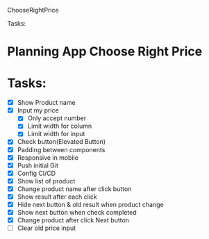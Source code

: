 ChooseRightPrice

Tasks:

# Planning App Choose Right Price

# Tasks:

- [x] Show Product name
- [x] Input my price
  - [x] Only accept number
  - [x] Limit width for column
  - [x] Limit width for input
- [x] Check button(Elevated Button)
- [x] Padding between components
- [x] Responsive in mobile
- [x] Push initial Git
- [x] Config CI/CD
- [x] Show list of product
- [x] Change product name after click button
- [x] Show result after each click
- [x] Hide next button & old result when product change
- [x] Show next button when check completed
- [x] Change product after click Next button
- [ ] Clear old price input
